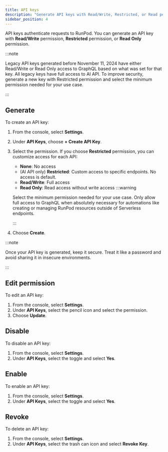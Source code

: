 ```yaml
---
title: API keys
description: "Generate API keys with Read/Write, Restricted, or Read permission to authenticate requests to RunPod. Create and revoke keys from the console under Settings > API Keys."
sidebar_position: 4
---
```


API keys authenticate requests to RunPod.
You can generate an API key with **Read/Write** permission, **Restricted** permission, or **Read Only** permission.

:::note

Legacy API keys generated before November 11, 2024 have either Read/Write or Read Only access to GraphQL based on what was set for that key. All legacy keys have full access to AI API. To improve security, generate a new key with Restricted permission and select the minimum permission needed for your use case.

:::

## Generate

To create an API key:

1. From the console, select **Settings**.
2. Under **API Keys**, choose **+ Create API Key**.
3. Select the permission. If you choose **Restricted** permission, you can customize access for each API:
   - **None**: No access
   - (AI API only) **Restricted**: Custom access to specific endpoints. No access is default.
   - **Read/Write**: Full access
   - **Read Only**: Read access without write access
     :::warning

   Select the minimum permission needed for your use case. Only allow full access to GraphQL when absolutely necessary for automations like creating or managing RunPod resources outside of Serverless endpoints.

   :::
4. Choose **Create**.

:::note

Once your API key is generated, keep it secure. Treat it like a password and avoid sharing it in insecure environments.

:::

## Edit permission

To edit an API key:

1. From the console, select **Settings**.
2. Under **API Keys**, select the pencil icon and select the permission.
3. Choose **Update**.

## Disable

To disable an API key:

1. From the console, select **Settings**.
2. Under **API Keys**, select the toggle and select **Yes**.

## Enable

To enable an API key:

1. From the console, select **Settings**.
2. Under **API Keys**, select the toggle and select **Yes**.

## Revoke

To delete an API key:

1. From the console, select **Settings**.
2. Under **API Keys**, select the trash can icon and select **Revoke Key**.
